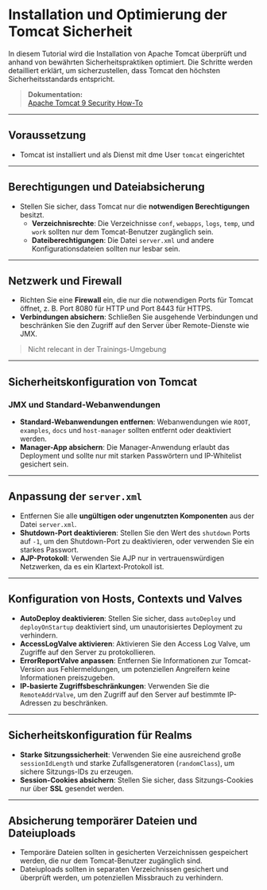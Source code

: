 # Installation und Optimierung der Tomcat Sicherheit

In diesem Tutorial wird die Installation von Apache Tomcat überprüft und anhand von bewährten Sicherheitspraktiken optimiert. Die Schritte werden detailliert erklärt, um sicherzustellen, dass Tomcat den höchsten Sicherheitsstandards entspricht.

> **Dokumentation:**  
> [Apache Tomcat 9 Security How-To](https://tomcat.apache.org/tomcat-9.0-doc/security-howto.html)

---

## Voraussetzung

- Tomcat ist installiert und als Dienst mit dme User  `tomcat` eingerichtet

---

## Berechtigungen und Dateiabsicherung

- Stellen Sie sicher, dass Tomcat nur die **notwendigen Berechtigungen** besitzt.
    - **Verzeichnisrechte**: Die Verzeichnisse `conf`, `webapps`, `logs`, `temp`, und `work` sollten nur dem Tomcat-Benutzer zugänglich sein.
    - **Dateiberechtigungen**: Die Datei `server.xml` und andere Konfigurationsdateien sollten nur lesbar sein.


---

## Netzwerk und Firewall

- Richten Sie eine **Firewall** ein, die nur die notwendigen Ports für Tomcat öffnet, z. B. Port 8080 für HTTP und Port 8443 für HTTPS.
- **Verbindungen absichern**: Schließen Sie ausgehende Verbindungen und beschränken Sie den Zugriff auf den Server über Remote-Dienste wie JMX.

> Nicht relecant in der Trainings-Umgebung 


---

## Sicherheitskonfiguration von Tomcat

### JMX und Standard-Webanwendungen

- **Standard-Webanwendungen entfernen**: Webanwendungen wie `ROOT`, `examples`, `docs` und `host-manager` sollten entfernt oder deaktiviert werden.
- **Manager-App absichern**: Die Manager-Anwendung erlaubt das Deployment und sollte nur mit starken Passwörtern und IP-Whitelist gesichert sein.

---

## Anpassung der `server.xml`

- Entfernen Sie alle **ungültigen oder ungenutzten Komponenten** aus der Datei `server.xml`.
- **Shutdown-Port deaktivieren**: Stellen Sie den Wert des `shutdown` Ports auf `-1`, um den Shutdown-Port zu deaktivieren, oder verwenden Sie ein starkes Passwort.
- **AJP-Protokoll**: Verwenden Sie AJP nur in vertrauenswürdigen Netzwerken, da es ein Klartext-Protokoll ist.

---

## Konfiguration von Hosts, Contexts und Valves

- **AutoDeploy deaktivieren**: Stellen Sie sicher, dass `autoDeploy` und `deployOnStartup` deaktiviert sind, um unautorisiertes Deployment zu verhindern.
- **AccessLogValve aktivieren**: Aktivieren Sie den Access Log Valve, um Zugriffe auf den Server zu protokollieren.
- **ErrorReportValve anpassen**: Entfernen Sie Informationen zur Tomcat-Version aus Fehlermeldungen, um potenziellen Angreifern keine Informationen preiszugeben.
- **IP-basierte Zugriffsbeschränkungen**: Verwenden Sie die `RemoteAddrValve`, um den Zugriff auf den Server auf bestimmte IP-Adressen zu beschränken.

---

## Sicherheitskonfiguration für Realms

- **Starke Sitzungssicherheit**: Verwenden Sie eine ausreichend große `sessionIdLength` und starke Zufallsgeneratoren (`randomClass`), um sichere Sitzungs-IDs zu erzeugen.
- **Session-Cookies absichern**: Stellen Sie sicher, dass Sitzungs-Cookies nur über **SSL** gesendet werden.

---

## Absicherung temporärer Dateien und Dateiuploads

- Temporäre Dateien sollten in gesicherten Verzeichnissen gespeichert werden, die nur dem Tomcat-Benutzer zugänglich sind.
- Dateiuploads sollten in separaten Verzeichnissen gesichert und überprüft werden, um potenziellen Missbrauch zu verhindern.


